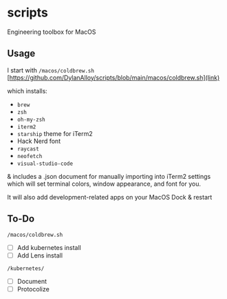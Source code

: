 # scripts
Engineering toolbox for MacOS

## Usage

I start with `/macos/coldbrew.sh` 
[https://github.com/DylanAlloy/scripts/blob/main/macos/coldbrew.sh](link)

which installs:

- `brew`
- `zsh`
- `oh-my-zsh`
- `iterm2`
- `starship` theme for iTerm2
- Hack Nerd font
- `raycast`
- `neofetch`
- `visual-studio-code`

& includes a .json document for manually importing into iTerm2 settings which will set terminal colors, window appearance, and font for you.

It will also add development-related apps on your MacOS Dock & restart

## To-Do

`/macos/coldbrew.sh`
- [ ] Add kubernetes install
- [ ] Add Lens install

`/kubernetes/`
- [ ] Document
- [ ] Protocolize